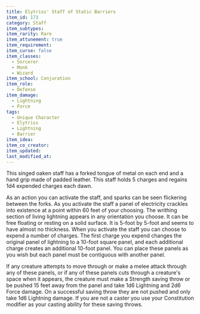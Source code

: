 ```yaml
---
title: Elytriss' Staff of Static Barriers
item_id: 173
category: Staff
item_subtypes:
item_rarity: Rare
item_attunement: true
item_requirement:
item_curse: false
item_classes:
  - Sorcerer
  - Monk
  - Wizard
item_school: Conjuration
item_role:
  - Defense
item_damage:
  - Lightning
  - Force
tags:
  - Unique Character
  - Elytriss
  - Lightning
  - Barrier
item_idea:
item_co_creator:
item_updated:
last_modified_at:
---
```


This singed oaken staff has a forked tongue of metal on each end and a hand grip made of padded leather. This staff holds 5 charges and regains 1d4 expended charges each dawn.

As an action you can activate the staff, and sparks can be seen flickering between the forks. As you activate the staff a panel of electricity crackles into existence at a point within 60 feet of your choosing. The writhing section of living lightning appears in any orientation you choose. It can be free floating or resting on a solid surface. It is 5-foot by 5-foot and seems to have almost no thickness.
When you activate the staff you can choose to expend a number of charges. The first charge you expend changes the original panel of lightning to a 10-foot square panel, and each additional charge creates an additional 10-foot panel. You can place these panels as you wish but each panel must be contiguous with another panel.

If any creature attempts to move through or make a melee attack through any of these panels, or if any of these panels cuts through a creature's space when it appears, the creature must make a Strength saving throw or be pushed 15 feet away from the panel and take 1d6 Lightning and 2d6 Force damage. On a successful saving throw they are not pushed and only take 1d6 Lightning damage.
If you are not a caster you use your Constitution modifier as your casting ability for these saving throws.
